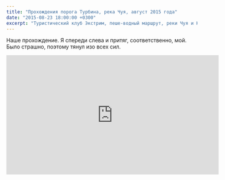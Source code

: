 ```yaml
---
title: "Прохождения порога Турбина, река Чуя, август 2015 года"
date: "2015-08-23 18:00:00 +0300"
excerpt: "Туристический клуб Экстрим, пеше-водный маршрут, реки Чуя и Катунь."
---
```


Наше прохождение. Я спереди слева и притяг, соответственно, мой. Было страшно, поэтому тянул изо всех сил.

<iframe width="560" height="315" src="https://www.youtube.com/embed/GcKSTfjGsAI" frameborder="0" allow="accelerometer; autoplay; encrypted-media; gyroscope; picture-in-picture" allowfullscreen></iframe>

